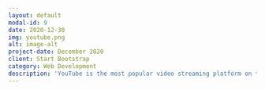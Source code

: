 ```yaml
---
layout: default
modal-id: 9
date: 2020-12-30
img: youtube.png
alt: image-alt
project-date: December 2020
client: Start Bootstrap
category: Web Development
description: 'YouTube is the most popular video streaming platform on the planet. With about 2 billion monthly users spread across over 100 countries, it is fair to say that the themes and topics present in the trending videos of this platform are a good reflection of social trends at the national and global level. In this project we used latent feature analysis on data pertaining to YouTube trending videos in order to identify topics that describe the sociocultural similarities and differences between various countries. Furthermore, through the use of different classifier models, we identified which features are good predictors of a video’s future trendability across different nationalities. Furthermore, part of this effort was to identify if having fully capitalized words (i.e. NEW, OFFICIAL, ext...) in a video description is a good indication of future trendability. We concluded that it is not. Finally I summarize all these results by creating a hypothetical perfect trending video for each country such as to highlight the uniqueness of each nationality.'
---
```

